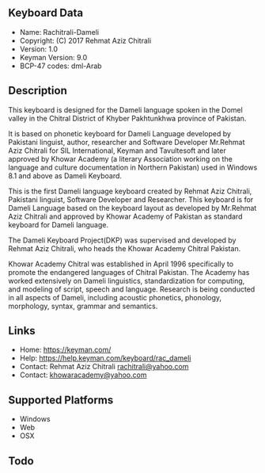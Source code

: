 Keyboard Data
-------------

* Name:           Rachitrali-Dameli
* Copyright:      (C) 2017 Rehmat Aziz Chitrali
* Version:        1.0
* Keyman Version: 9.0
* BCP-47 codes:   dml-Arab

Description
-----------

This keyboard is designed for the Dameli language spoken in the Domel valley in the Chitral District of Khyber Pakhtunkhwa province of Pakistan. 

It is based on phonetic keyboard for Dameli Language 
developed by Pakistani linguist, author, researcher and Software Developer Mr.Rehmat Aziz Chitrali for 
SIL International, Keyman and Tavultesoft and later approved by Khowar Academy (a literary Association working on the 
language and culture documentation in Northern Pakistan) used in Windows 8.1 and above as Dameli Keyboard.

This is the first Dameli language keyboard created by Rehmat Aziz Chitrali, Pakistani linguist, 
Software Developer and Researcher. This keyboard is for Dameli Language based on the keyboard layout 
as developed by Mr.Rehmat Aziz Chitrali and approved by Khowar Academy of Pakistan as standard keyboard 
for Dameli language.

The Dameli Keyboard Project(DKP) was supervised and developed by Rehmat Aziz Chitrali, who heads the 
Khowar Academy Chitral Pakistan. 

Khowar Academy Chitral was established in April 1996 specifically to promote the endangered languages 
of Chitral Pakistan. The Academy has worked extensively on Dameli linguistics, standardization for 
computing, and modeling of script, speech and language. Research is being conducted in all aspects of 
Dameli, including acoustic phonetics, phonology, morphology, syntax, grammar and semantics.

Links
-----

 * Home:    https://keyman.com/
 * Help:    https://help.keyman.com/keyboard/rac_dameli
 * Contact: Rehmat Aziz Chitrali <rachitrali@yahoo.com>
 * Contact: <khowaracademy@yahoo.com>

Supported Platforms
-------------------
 * Windows
 * Web
 * OSX
 
Todo
----

